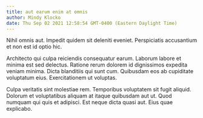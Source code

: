 ```yaml
---
title: aut earum enim at omnis
author: Mindy Klocko
date: Thu Sep 02 2021 12:58:54 GMT-0400 (Eastern Daylight Time)
---
```

Nihil omnis aut. Impedit quidem sit deleniti eveniet. Perspiciatis accusantium et non est id optio hic.

 Architecto qui culpa reiciendis consequatur earum. Laborum labore et minima est sed delectus. Ratione rerum dolorem id dignissimos expedita veniam minima. Dicta blanditiis qui sunt cum. Quibusdam eos ab cupiditate voluptatum eius. Exercitationem ut voluptas.

 Culpa veritatis sint molestiae rem. Temporibus voluptatem sit fugit aliquid. Dolorum et voluptatibus aliquam at itaque quibusdam aut ut. Quod numquam qui quis et adipisci. Est neque dicta quasi aut. Eius quae explicabo.